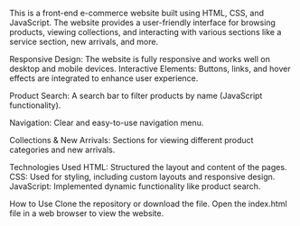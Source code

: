 This is a front-end e-commerce website built using HTML, CSS, and JavaScript. The website provides a user-friendly interface for browsing products, viewing collections, and interacting with various sections like a service section, new arrivals, and more.

Responsive Design: The website is fully responsive and works well on desktop and mobile devices.
Interactive Elements: Buttons, links, and hover effects are integrated to enhance user experience.

Product Search: A search bar to filter products by name (JavaScript functionality).

Navigation: Clear and easy-to-use navigation menu.

Collections & New Arrivals: Sections for viewing different product categories and new arrivals.

Technologies Used
HTML: Structured the layout and content of the pages.
CSS: Used for styling, including custom layouts and responsive design.
JavaScript: Implemented dynamic functionality like product search.

How to Use
Clone the repository or download the file.
Open the index.html file in a web browser to view the website.
